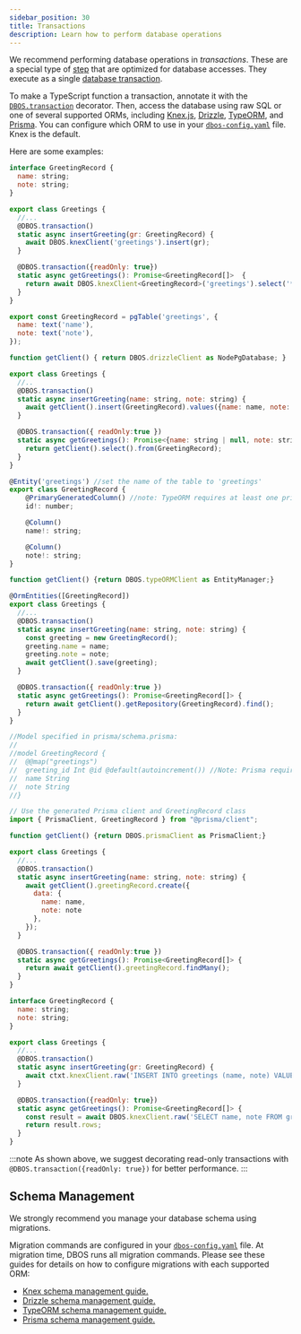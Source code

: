 ```yaml
---
sidebar_position: 30
title: Transactions
description: Learn how to perform database operations
---
```


We recommend performing database operations in _transactions_.
These are a special type of [step](./step-tutorial.md) that are optimized for database accesses.
They execute as a single [database transaction](https://en.wikipedia.org/wiki/Database_transaction).

To make a TypeScript function a transaction, annotate it with the [`DBOS.transaction`](../reference/transactapi/dbos-class.md#dbostransaction) decorator.
Then, access the database using raw SQL or one of several supported ORMs, including [Knex.js](./orms/using-knex.md), [Drizzle](./orms/using-drizzle.md), [TypeORM](./orms/using-typeorm.md), and [Prisma](./orms/using-prisma.md).
You can configure which ORM to use in your [`dbos-config.yaml`](../reference/configuration.md) file.
Knex is the default.

Here are some examples:

<Tabs groupId="database-clients">
<TabItem value="knex" label="Knex">

```javascript
interface GreetingRecord {
  name: string;
  note: string;
}

export class Greetings {
  //...
  @DBOS.transaction()
  static async insertGreeting(gr: GreetingRecord) {
    await DBOS.knexClient('greetings').insert(gr);
  }

  @DBOS.transaction({readOnly: true})
  static async getGreetings(): Promise<GreetingRecord[]>  {
    return await DBOS.knexClient<GreetingRecord>('greetings').select('*');
  }
}
```

</TabItem>
<TabItem value="drizzle" label="Drizzle">

```javascript
export const GreetingRecord = pgTable('greetings', {
  name: text('name'),
  note: text('note'),
});

function getClient() { return DBOS.drizzleClient as NodePgDatabase; }

export class Greetings {
  //..
  @DBOS.transaction()
  static async insertGreeting(name: string, note: string) {
    await getClient().insert(GreetingRecord).values({name: name, note: note});
  }

  @DBOS.transaction({ readOnly:true })
  static async getGreetings(): Promise<{name: string | null, note: string | null}[]> {
    return getClient().select().from(GreetingRecord);
  }
}
```

</TabItem>
<TabItem value="typeorm" label="TypeORM">

```javascript
@Entity('greetings') //set the name of the table to 'greetings'
export class GreetingRecord {
    @PrimaryGeneratedColumn() //note: TypeORM requires at least one primary key
    id!: number;

    @Column()
    name!: string;

    @Column()
    note!: string;
}

function getClient() {return DBOS.typeORMClient as EntityManager;}

@OrmEntities([GreetingRecord])
export class Greetings {
  //...
  @DBOS.transaction()
  static async insertGreeting(name: string, note: string) {
    const greeting = new GreetingRecord();
    greeting.name = name;
    greeting.note = note;
    await getClient().save(greeting);
  }

  @DBOS.transaction({ readOnly:true })
  static async getGreetings(): Promise<GreetingRecord[]> {
    return await getClient().getRepository(GreetingRecord).find();
  }  
}
```

</TabItem>
<TabItem value="prisma" label="Prisma">

```javascript
//Model specified in prisma/schema.prisma:
//
//model GreetingRecord {
//  @@map("greetings") 
//  greeting_id Int @id @default(autoincrement()) //Note: Prisma requires at least one primary key
//  name String
//  note String
//}

// Use the generated Prisma client and GreetingRecord class
import { PrismaClient, GreetingRecord } from "@prisma/client";

function getClient() {return DBOS.prismaClient as PrismaClient;}

export class Greetings {
  //...
  @DBOS.transaction()
  static async insertGreeting(name: string, note: string) {
    await getClient().greetingRecord.create({
      data: {
        name: name,
        note: note
      },
    });
  }

  @DBOS.transaction({ readOnly:true })
  static async getGreetings(): Promise<GreetingRecord[]> {
    return await getClient().greetingRecord.findMany();
  }
}
```

</TabItem>
<TabItem value="raw" label="Raw SQL w/ Knex">

```javascript
interface GreetingRecord {
  name: string;
  note: string;
}

export class Greetings {
  //...
  @DBOS.transaction()
  static async insertGreeting(gr: GreetingRecord) {
    await ctxt.knexClient.raw('INSERT INTO greetings (name, note) VALUES (?, ?)', [gr.name, gr.note]);
  }

  @DBOS.transaction({readOnly: true})
  static async getGreetings(): Promise<GreetingRecord[]> {
    const result = await DBOS.knexClient.raw('SELECT name, note FROM greetings') as { rows: GreetingRecord[] };
    return result.rows;
  }
}
```

</TabItem>
</Tabs>

:::note
As shown above, we suggest decorating read-only transactions with `@DBOS.transaction({readOnly: true})` for better performance.
:::

## Schema Management

We strongly recommend you manage your database schema using migrations.

Migration commands are configured in your [`dbos-config.yaml`](../reference/configuration.md) file.
At migration time, DBOS runs all migration commands.
Please see these guides for details on how to configure migrations with each supported ORM:

- [Knex schema management guide.](./orms/using-knex.md#schema-management)
- [Drizzle schema management guide.](./orms/using-drizzle.md#schema-management)
- [TypeORM schema management guide.](./orms/using-typeorm.md#schema-management)
- [Prisma schema management guide.](./orms/using-prisma.md#schema-management)
